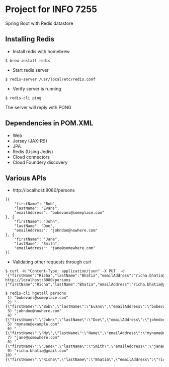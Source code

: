 # Project for INFO 7255
Spring Boot with Redis datastore

## Installing Redis
* Install redis with homebrew
```
$ brew install redis
```

* Start redis server
```
$ redis-server /usr/local/etc/redis.conf
```
* Verify server is running
```
$ redis-cli ping
```
The server will reply with PONG

## Dependencies in POM.XML
* Web
* Jersey (JAX-RS)
* JPA
* Redis (Using Jedis)
* Cloud connectors
* Cloud Foundery discovery

## Various APIs
* http://localhost:8080/persons
```
[{
	"firstName": "Bob",
	"lastName": "Evans",
	"emailAddress": "bobevans@someplace.com"
}, {
	"firstName": "John",
	"lastName": "Doe",
	"emailAddress": "johndoe@nowhere.com"
}, {
	"firstName": "Jane",
	"lastName": "Smith",
	"emailAddress": "jane@somewhere.com"
}]
```

* Validating other requests through curl

```
$ curl -H "Content-Type: application/json" -X PUT  -d '{"firstName":"Richa","lastName":"Bhatia","emailAddress":"richa.bhatia@gmail.com"}' http://localhost:8080/persons
{"firstName":"Richa","lastName":"Bhatia","emailAddress":"richa.bhatia@gmail.com"}
```

```
$ redis-cli hgetall persons
 1) "bobevans@someplace.com"
 2) "{\"firstName\":\"Bob\",\"lastName\":\"Evans\",\"emailAddress\":\"bobevans@someplace.com\"}"
 3) "johndoe@nowhere.com"
 4) "{\"firstName\":\"John\",\"lastName\":\"Doe\",\"emailAddress\":\"johndoe@nowhere.com\"}"
 5) "myname@example.com"
 6) "{\"firstName\":\"My\",\"lastName\":\"Name\",\"emailAddress\":\"myname@example.com\"}"
 7) "jane@somewhere.com"
 8) "{\"firstName\":\"Jane\",\"lastName\":\"Smith\",\"emailAddress\":\"jane@somewhere.com\"}"
 9) "richa.bhatia@gmail.com"
10) "{\"firstName\":\"Richa\",\"lastName\":\"Bhatia\",\"emailAddress\":\"richa.bhatia@gmail.com\"}"
```